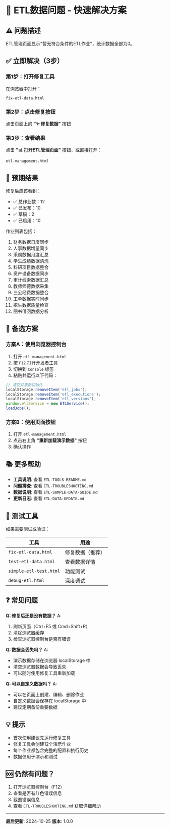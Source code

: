 # 🚀 ETL数据问题 - 快速解决方案

## ⚠️ 问题描述

ETL管理页面显示"暂无符合条件的ETL作业"，统计数据全部为0。

## ✅ 立即解决（3步）

### 第1步：打开修复工具
在浏览器中打开：
```
fix-etl-data.html
```

### 第2步：点击修复按钮
点击页面上的 **"✨ 修复数据"** 按钮

### 第3步：查看结果
点击 **"📊 打开ETL管理页面"** 按钮，或直接打开：
```
etl-management.html
```

## 🎯 预期结果

修复后应该看到：
- ✅ 总作业数：12
- ✅ 已发布：10
- ✅ 草稿：2
- ✅ 已启用：10

作业列表包括：
1. 财务数据日度同步
2. 人事数据增量同步
3. 采购数据月度汇总
4. 学生成绩数据清洗
5. 科研项目数据整合
6. 资产设备数据同步
7. 审计线索数据汇总
8. 教师师德数据采集
9. 三公经费数据整合
10. 工单数据实时同步
11. 招生数据质量检查
12. 图书借阅数据分析

## 🔧 备选方案

### 方案A：使用浏览器控制台

1. 打开 `etl-management.html`
2. 按 `F12` 打开开发者工具
3. 切换到 `Console` 标签
4. 粘贴并运行以下代码：

```javascript
// 清空并重新初始化
localStorage.removeItem('etl_jobs');
localStorage.removeItem('etl_executions');
localStorage.removeItem('etl_versions');
window.etlService = new ETLService();
loadJobs();
```

### 方案B：使用页面按钮

1. 打开 `etl-management.html`
2. 点击右上角 **"重新加载演示数据"** 按钮
3. 确认操作

## 📚 更多帮助

- **工具说明**: 查看 `ETL-TOOLS-README.md`
- **问题排查**: 查看 `ETL-TROUBLESHOOTING.md`
- **数据说明**: 查看 `ETL-SAMPLE-DATA-GUIDE.md`
- **更新日志**: 查看 `ETL-DATA-UPDATE.md`

## 🧪 测试工具

如果需要测试或验证：

| 工具 | 用途 |
|------|------|
| `fix-etl-data.html` | 修复数据（推荐） |
| `test-etl-data.html` | 查看数据详情 |
| `simple-etl-test.html` | 功能测试 |
| `debug-etl.html` | 深度调试 |

## ❓ 常见问题

**Q: 修复后还是没有数据？**
A: 
1. 刷新页面（Ctrl+F5 或 Cmd+Shift+R）
2. 清除浏览器缓存
3. 检查浏览器控制台是否有错误

**Q: 数据会丢失吗？**
A: 
- 演示数据存储在浏览器 localStorage 中
- 清空浏览器数据会导致丢失
- 可以随时使用修复工具重新加载

**Q: 可以自定义数据吗？**
A: 
- 可以在页面上创建、编辑、删除作业
- 自定义数据会保存在 localStorage 中
- 建议定期备份重要数据

## 💡 提示

- 首次使用建议先运行修复工具
- 修复工具会创建12个演示作业
- 每个作业都包含完整的配置和执行历史
- 数据仅用于演示和测试

## 🆘 仍然有问题？

1. 打开浏览器控制台（F12）
2. 查看是否有红色错误信息
3. 截图错误信息
4. 查看 `ETL-TROUBLESHOOTING.md` 获取详细帮助

---

**最后更新**: 2024-10-25
**版本**: 1.0.0
